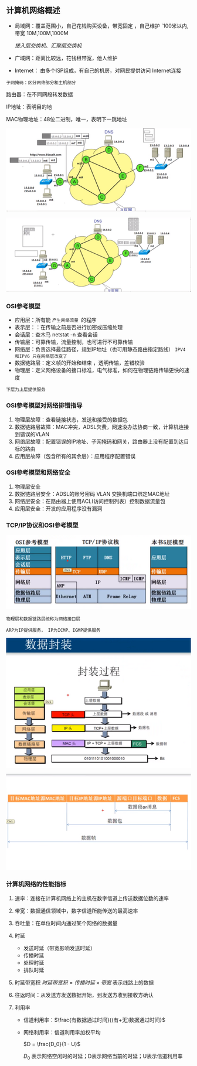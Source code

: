 ##  计算机网络概述

- 局域网：覆盖范围小，自己花钱购买设备，带宽固定 ，自己维护  `100米以内,带宽 10M,100M,1000M

  *接入层交换机、汇聚层交换机*

- 广域网：距离比较远，花钱租带宽，他人维护

- Internet： 由多个ISP组成，有自己的机房，对网民提供访问 Internet连接

`子网掩码：区分网络部分和主机部分`

 路由器：在不同网段转发数据

IP地址：表明目的地  

MAC物理地址：48位二进制，唯一，表明下一跳地址

![](1.assets/image-20200707190635011.png)



![](1.assets/image-20200707191739040.png)

### OSI参考模型

- 应用层：所有能 `产生网络流量 `的程序
- 表示层：：在传输之前是否进行加密或压缩处理
- 会话层：查木马 netstat -n  查看会话
- 传输层：可靠传输，流量控制，也可进行不可靠传输
- 网络层：负责选择最佳路径，规划IP地址（也可用静态路由指定路线） `IPV4 和IPV6 只在网络层改变了`
- 数据链路层：定义帧的开始和结束 ，透明传输，差错校验
- 物理层：定义网络设备的接口标准，电气标准，如何在物理链路传输更快的速度 

`下层为上层提供服务`

### OSI参考模型对网络排错指导

1. 物理层故障：查看链接状态，发送和接受的数据包
2. 数据链路层故障：MAC冲突，ADSL欠费，网速没办法协商一致，计算机连接到错误的VLAN
3. 网络层故障：配置错误的IP地址、子网掩码和网关，路由器上没有配置到达目标的路由
4. 应用层故障（包含所有的其余层）：应用程序配置错误

### OSI参考模型和网络安全

1. 物理层安全
2. 数据链路层安全：ADSL的账号密码   VLAN   交换机端口绑定MAC地址
3. 网络层安全：在路由器上使用ACL(访问控制列表）控制数据流量包
4. 应用层安全：开发的应用程序没有漏洞

### TCP/IP协议和OSI参考模型

![](1.assets/image-20200707205541674.png)

`物理层和数据链路层统称为网络接口层`

`ARP为IP提供服务， IP为ICMP、IGMP提供服务`

![](1.assets/image-20200707210650024.png)

![](1.assets/image-20200707210903659.png)

### 计算机网络的性能指标

1. 速率：连接在计算机网络上的主机在数字信道上传送数据位数的速率

2. 带宽：数据通信领域中，数字信道所能传送的最高速率

3. 吞吐量：在单位时间内通过某个网络的数据量

4. 时延

   - 发送时延（带宽影响发送时延）
   - 传播时延
   - 处理时延
   - 排队时延

5. 时延带宽积  $时延带宽积 = 传播时延 × 带宽$ 表示线路上的数据

6. 往返时间：从发送方发送数据开始，到发送方收到接收方确认

7. 利用率

   - 信道利用率：$\frac{有数据通过时间}{(有+无)数据通过时间}$

   - 网络利用率：信道利用率加权平均 

     $D = \frac{D_0}{1 - U}$

     $D_0$ 表示网络空闲时的时延；D表示网络当前的时延；U表示信道利用率

   